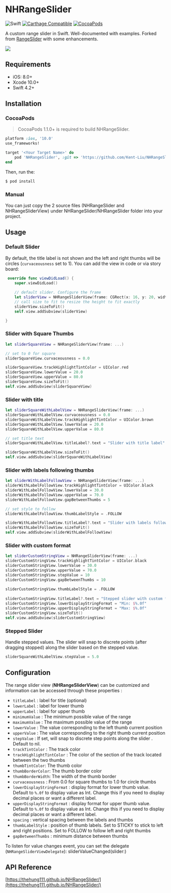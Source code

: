 # NHRangeSlider
![Swift](http://img.shields.io/badge/swift-3.0-brightgreen.svg)&nbsp;[![Carthage Compatible](https://img.shields.io/badge/Carthage-compatible-4BC51D.svg?style=flat)](https://github.com/Carthage/Carthage)&nbsp;[![CocoaPods](https://img.shields.io/cocoapods/v/NHRangeSlider.svg)](https://github.com/thehung111/NHRangeSlider)


A custom range slider in Swift. Well-documented with examples. Forked from [RangeSlider](https://github.com/warchimede/RangeSlider) with some enhancements.

<img src="screenshot.png" />

## Requirements

- iOS: 8.0+
- Xcode 10.0+
- Swift 4.2+

## Installation

### CocoaPods

> CocoaPods 1.1.0+ is required to build NHRangeSlider.

```ruby
platform :ios, '10.0'
use_frameworks!

target '<Your Target Name>' do
    pod 'NHRangeSlider', :git => 'https://github.com/Kent-Liu/NHRangeSlider'
end
```

Then, run the:

```bash
$ pod install
```

### Manual

You can just copy the 2 source files (NHRangeSlider and NHRangeSliderView) under NHRangeSlider/NHRangeSlider folder into your project.

## Usage

### Default Slider

By default, the title label is not shown and the left and right thumbs will be circles (`curvaceousness` set to 1). You can add the view in code or via story board:

```swift
 override func viewDidLoad() {
    super.viewDidLoad()
    
    // default slider. Configure the frame
    let sliderView = NHRangeSliderView(frame: CGRect(x: 16, y: 20, width: self.view.bounds.width - 32, height: 80) )
    // call size to fit to resize the height to fit exactly
    sliderView.sizeToFit()
    self.view.addSubview(sliderView)

}
```

### Slider with Square Thumbs

```swift
let sliderSquareView = NHRangeSliderView(frame: ...)

// set to 0 for square
sliderSquareView.curvaceousness = 0.0

sliderSquareView.trackHighlightTintColor = UIColor.red
sliderSquareView.lowerValue = 20.0
sliderSquareView.upperValue = 80.0
sliderSquareView.sizeToFit()
self.view.addSubview(sliderSquareView)
``` 

### Slider with title

```swift
let sliderSquareWithLabelView = NHRangeSliderView(frame: ...)
sliderSquareWithLabelView.curvaceousness = 0.0
sliderSquareWithLabelView.trackHighlightTintColor = UIColor.brown
sliderSquareWithLabelView.lowerValue = 20.0
sliderSquareWithLabelView.upperValue = 80.0

// set title text
sliderSquareWithLabelView.titleLabel?.text = "Slider with title label"

sliderSquareWithLabelView.sizeToFit()
self.view.addSubview(sliderSquareWithLabelView)
```

### Slider with labels following thumbs

```swift
let sliderWithLabelFollowView = NHRangeSliderView(frame: ...)
sliderWithLabelFollowView.trackHighlightTintColor = UIColor.black
sliderWithLabelFollowView.lowerValue = 30.0
sliderWithLabelFollowView.upperValue = 70.0
sliderWithLabelFollowView.gapBetweenThumbs = 5

// set style to follow
sliderWithLabelFollowView.thumbLabelStyle = .FOLLOW

sliderWithLabelFollowView.titleLabel?.text = "Slider with labels follow thumbs"
sliderWithLabelFollowView.sizeToFit()
self.view.addSubview(sliderWithLabelFollowView)
```

### Slider with custom format

```swift
let sliderCustomStringView = NHRangeSliderView(frame: ...)
sliderCustomStringView.trackHighlightTintColor = UIColor.black
sliderCustomStringView.lowerValue = 30.0
sliderCustomStringView.upperValue = 70.0
sliderCustomStringView.stepValue = 10
sliderCustomStringView.gapBetweenThumbs = 10
    
sliderCustomStringView.thumbLabelStyle = .FOLLOW
    
sliderCustomStringView.titleLabel?.text = "Stepped slider with custom format"
sliderCustomStringView.lowerDisplayStringFormat = "Min: $%.0f"
sliderCustomStringView.upperDisplayStringFormat = "Max: $%.0f"
sliderCustomStringView.sizeToFit()
self.view.addSubview(sliderCustomStringView)

```

### Stepped Slider

Handle stepped values. The slider will snap to discrete points (after dragging stopped) along the slider based on the stepped value.

```swift
sliderSquareWithLabelView.stepValue = 5.0
```

## Configuration

The range slider view (**NHRangeSliderView**) can be customized and information can be accessed through these properties :

  + `titleLabel` : label for title (optional)
  + `lowerLabel` : label for lower thumb
  + `upperLabel` : label for upper thumb
  + `minimumValue` : The minimum possible value of the range
  + `maximumValue` : The maximum possible value of the range
  + `lowerValue` : The value corresponding to the left thumb current position
  + `upperValue` : The value corresponding to the right thumb current position
  + `stepValue` : If set, will snap to discrete step points along the slider . Default to nil.
  + `trackTintColor` : The track color
  + `trackHighlightTintColor` : The color of the section of the track located between the two thumbs
  + `thumbTintColor`: The thumb color
  + `thumbBorderColor`: The thumb border color
  + `thumbBorderWidth`: The width of the thumb border
  + `curvaceousness` : From 0.0 for square thumbs to 1.0 for circle thumbs
  + `lowerDisplayStringFormat` : display format for lower thumb value. Default to `%.0f` to display value as Int. Change this if you need to display decimal places or want a different label.
  + `upperDisplayStringFormat` : display format for upper thumb value. Default to `%.0f` to display value as Int. Change this if you need to display decimal places or want a different label.
  + `spacing` : vertical spacing between the labels and thumbs
  + `thumbLabelStyle` : position of thumb labels. Set to STICKY to stick to left and right positions. Set to FOLLOW to follow left and right thumbs 
  + `gapBetweenThumbs` : minimum distance between thumbs

  To listen for value changes event, you can set the delegate (`NHRangeSliderViewDelegate`): sliderValueChanged(slider:)

## API Reference

[https://thehung111.github.io/NHRangeSlider/](https://thehung111.github.io/NHRangeSlider/)




